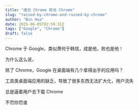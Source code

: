 ```yaml
---
title: "成也 Chrome 败也 Chrome"
slug: "raised-by-chrome-and-ruined-by-chrome"
author: "Bin Hua"
date: 2025-06-05T02:59:31Z
tags: ["Google", "Chrome"]
draft: false
---
```


Chrome 于 Google，类似萧何于韩信，成是他，败也是他！

为什么这么说，

除了 Chrome，Google 在桌面端有几个拿得出手的应用吗？

工具类桌面端应用的缺乏，导致了很多东西无法扩大化，用户流失

总是逼着用户去下载 Chrome

不罚你罚谁